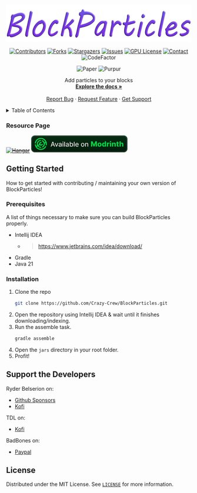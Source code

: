 <br />

<div align="center">

[![blockparticles](https://raw.githubusercontent.com/RyderBelserion/Assets/main/crazycrew/webp/BlockParticlesBanner.webp)](https://modrinth.com/plugin/blockparticles)

[![Contributors][contributors-shield]][contributors-url]
[![Forks][forks-shield]][forks-url]
[![Stargazers][stars-shield]][stars-url]
[![Issues][issues-shield]][issues-url]
[![GPU License][license-shield]][license-url]
[![Contact][discord-shield]][discord-url]
![CodeFactor][codefactor-shield]

![Paper](https://cdn.jsdelivr.net/gh/intergrav/devins-badges/assets/compact/supported/paper_vector.svg)
![Purpur](https://cdn.jsdelivr.net/gh/intergrav/devins-badges/assets/compact/supported/purpur_vector.svg)

  <p align="center">
    Add particles to your blocks
    <br />
    <a href="#"><strong>Explore the docs »</strong></a>
    <br />
    <br />
    <a href="https://github.com/Crazy-Crew/BlockParticles/discussions/categories/features">Report Bug</a>
    ·
    <a href="https://github.com/Crazy-Crew/BlockParticles/issues">Request Feature</a>
    ·
    <a href="https://discord.gg/badbones-s-live-chat-182615261403283459">Get Support</a>
  </p>
</div>

<!-- TABLE OF CONTENTS -->
<details>
  <summary>Table of Contents</summary>
  <ol>
    <li>
      <a href="#getting-started">Getting Started</a>
      <ul>
        <li><a href="#prerequisites">Prerequisites</a></li>
        <li><a href="#installation">Installation</a></li>
      </ul>
    </li>
    <li><a href="#roadmap">Roadmap</a></li>
    <li><a href="#contributing">Contributing</a></li>
    <li><a href="#license">License</a></li>
    <li><a href="#contact">Contact</a></li>
  </ol>
</details>

### Resource Page
~~[![Hangar](https://raw.githubusercontent.com/intergrav/devins-badges/v3/assets/compact/available/hangar_46h.png)](https://hangar.papermc.io/CrazyCrew/BlockParticles)~~
[![Modrinth](https://raw.githubusercontent.com/intergrav/devins-badges/v3/assets/compact/available/modrinth_46h.png)](https://modrinth.com/plugin/blockparticles)

## Getting Started
How to get started with contributing / maintaining your own version of BlockParticles!

### Prerequisites
A list of things necessary to make sure you can build BlockParticles properly.
* Intellij IDEA
    * > https://www.jetbrains.com/idea/download/
* Gradle
* Java 21

### Installation
1. Clone the repo
   ```sh
   git clone https://github.com/Crazy-Crew/BlockParticles.git
   ```
2. Open the repository using Intellij IDEA & wait until it finishes downloading/indexing.
3. Run the assemble task.
   ```gradle
   gradle assemble
   ```
4. Open the `jars` directory in your root folder.
5. Profit!

## Support the Developers
Ryder Belserion on:
* [Github Sponsors](https://github.com/sponsors/ryderbelserion)
* [Kofi](https://ko-fi.com/ryderbelserion)

TDL on:
* [Kofi](https://ko-fi.com/truedarklord)

BadBones on:
* [Paypal](https://www.paypal.me/joewojcik/)

## License
Distributed under the MIT License. See [`LICENSE`](/LICENSE) for more information.

[discord-shield]: https://img.shields.io/discord/182615261403283459.svg?style=flat&logo=appveyor
[discord-url]: https://discord.gg/badbones-s-live-chat-182615261403283459

[contributors-shield]: https://img.shields.io/github/contributors/Crazy-Crew/BlockParticles.svg?style=flat&logo=appveyor
[contributors-url]: https://github.com/Crazy-Crew/BlockParticles/graphs/contributors
[forks-shield]: https://img.shields.io/github/forks/Crazy-Crew/BlockParticles.svg?style=flat&logo=appveyor
[forks-url]: https://github.com/Crazy-Crew/BlockParticles/network/members
[stars-shield]: https://img.shields.io/github/stars/Crazy-Crew/BlockParticles.svg?style=flat&logo=appveyor
[stars-url]: https://github.com/Crazy-Crew/BlockParticles/stargazers
[issues-shield]: https://img.shields.io/github/issues/Crazy-Crew/BlockParticles.svg?style=flat&logo=appveyor
[issues-url]: https://github.com/Crazy-Crew/BlockParticles/issues
[license-shield]: https://img.shields.io/github/license/Crazy-Crew/BlockParticles.svg?style=flat&logo=appveyor
[license-url]: https://github.com/Crazy-Crew/BlockParticles/blob/master/LICENSE

[codefactor-shield]: https://img.shields.io/codefactor/grade/github/crazy-crew/blockparticles/main?style=flat&logo=appveyor